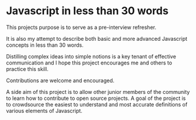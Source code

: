 # Javascript in less than 30 words

This projects purpose is to serve as a pre-interview refresher.

It is also my attempt to describe both basic and more advanced Javascript concepts in less than 30 words.

Distilling complex ideas into simple notions is a key tenant of effective communication and I hope this project encourages me and others to practice this skill.

Contributions are welcome and encouraged.

A side aim of this project is to allow other junior members of the community to learn how to contribute to open source projects. A goal of the project is to crowdsource the easiest to understand and most accurate definitions of various elements of Javascript.
